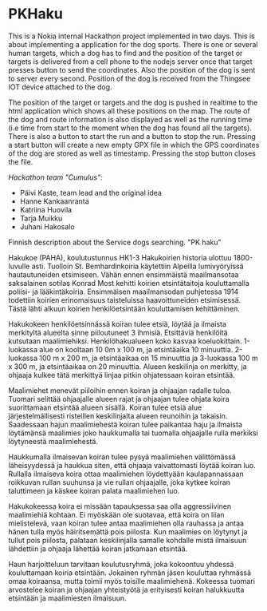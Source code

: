 # PKHaku

This is a Nokia internal Hackathon project implemented in two days. This is about implementing a application for the dog sports. There is one or several human targets, which a dog has to find and the position of the target or targets is delivered from a cell phone to the nodejs server once that target presses button to send the coordinates. Also the position of the dog is sent to server every second. Position of the dog is received from the Thingsee IOT device attached to the dog.

The position of the target or targets and the dog is pushed in realtime to the html application which shows all these positions on the map. The route of the dog and route information is also displayed as well as the running time (i.e time from start to the moment when the dog has found all the targets). There is also a button to start the run and a button to stop the run. Pressing a start button will create a new empty GPX file in which the GPS coordinates of the dog are stored as well as timestamp. Pressing the stop button closes the file.

*Hackathon team "Cumulus":*
- Päivi Kaste, team lead and the original idea
- Hanne Kankaanranta
- Katriina Huovila
- Tarja Muikku
- Juhani Hakosalo

Finnish description about the Service dogs searching. "PK haku"

Hakukoe (PAHA), koulutustunnus HK1-3
Hakukoirien historia ulottuu 1800-luvulle asti. Tuolloin St. Bemhardinkoiria käytettiin Alpeilla lumivyöryissä hautautuneiden etsimiseen. Vähän ennen ensimmäistä maailmansotaa saksalainen sotilas Konrad Most kehitti koirien etsintätaitoja kouluttamalla poliisi- ja lääkintäkoiria. Ensimmäisen maailmansodan puhjetessa 1914 todettiin koirien erinomaisuus taisteluissa haavoittuneiden etsimisessä. Tästä lähti alkuun koirien henkilöetsintään kouluttamisen kehittäminen.

Hakukokeen henkilöetsinnässä koiran tulee etsiä, löytää ja ilmaista merkityltä alueelta sinne piiloutuneet 3 ihmisiä. Etsittäviä henkilöitä kutsutaan maalimiehiksi. Henkilöhakualueen koko kasvaa koeluokittain. 1-luokassa alue on kooltaan 10 0m x 100 m, ja etsintäaika 10 minuuttia. 2-luokassa 100 m x 200 m, ja etsintäaikaa on 15 minuuttia ja 3-luokassa 100 m x 300 m, ja etsintäaikaa on 20 minuuttia. Alueen keskilinja on merkitty, ja ohjaaja kulkee tätä merkittyä linjaa pitkin ohjatessaan koiran etsintää.

Maalimiehet menevät piiloihin ennen koiran ja ohjaajan radalle tuloa. Tuomari selittää ohjaajalle alueen rajat ja ohjaajan tulee ohjata koira suorittamaan etsintää alueen sisällä. Koiran tulee etsiä alue järjestelmällisesti risteillen keskilinjalta alueen reunoihin ja takaisin. Saadessaan hajun maalimiehestä koiran tulee paikantaa haju ja ilmaista löytämänsä maalimies joko haukkumalla tai tuomalla ohjaajalle rulla merkiksi löytyneestä maalimiehestä.

Haukkumalla ilmaisevan koiran tulee pysyä maalimiehen välittömässä läheisyydessä ja haukkua siten, että ohjaaja vaivattomasti löytää koiran luo. Rullalla ilmaiseva koira ottaa maalimiehen löydettyään kaulapannassaan roikkuvan rullan suuhunsa ja vie rullan ohjaajalle, joka kytkee koiran taluttimeen ja käskee koiran palata maalimiehen luo.

Hakukokeessa koira ei missään tapauksessa saa olla aggressiivinen maalimiehiä kohtaan. Ei myöskään ole suotavaa, että koira on liian mielistelevä, vaan koiran tulee antaa maalimiehen olla rauhassa ja antaa hänen tulla myös häiritsemättä pois piilosta. Kun maalimies on löytynyt ja tullut pois piilosta, palataan keskilinjalla samalle kohdalle mistä ilmaisuun lähdettiin ja ohjaaja lähettää koiran jatkamaan etsintää.

Haun harjoitteluun tarvitaan koulutusryhmä, joka kokoontuu yhdessä kouluttamaan koiria etsintään. Jokainen ryhmän jäsen kouluttaa ryhmässä omaa koiraansa, mutta toimii myös toisille maalimiehenä.
Kokeessa tuomari arvostelee koiran ja ohjaajan yhteistyötä ja erityisesti koiran halukkuutta etsintään ja maalimiesten ilmaisuun.

